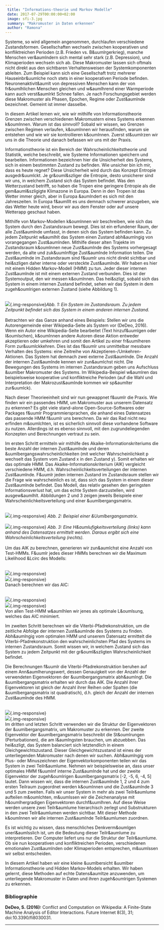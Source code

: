 ```yaml
---
 title: "Informations-theorie und Markov Modelle"
 date: 2017-07-29T00:00:00+02:00
 image: sfi-3.jpg
 summary: "Makromuster in Daten erkennen"
 author: "Ramona"
---
```



Systeme, so wird allgemein angenommen, durchlaufen verschiedene
Zustandsformen. Gesellschaften wechseln zwischen kooperativen und
konfliktreichen Perioden (z.B. Frieden vs. B&uumlrgerkrieg), manche
Menschen ver&aumlndern sich mental sehr stark (z.B. Depression), und
Klimaperioden wechseln sich ab. Diese Makromuster lassen sich oftmals
nicht direkt aus den sichtbaren Verhaltensweisen der Systemkomponenten
ableiten. Zum Beispiel kann sich eine Gesellschaft trotz mehrerer
Hauseinbr&uumlche noch stets in einer kooperativen Periode befinden.
Neuronenaktivit&aumlt von depressiven Menschen kann der von
fr&oumlhlichen Menschen gleichen und w&aumlhrend einer Warmperiode kann
auch verst&aumlrkt Schnee fallen. Je nach Forschungsgebiet werden diese
Makromuster als Phasen, Epochen, Regime oder Zust&aumlnde bezeichnet.
Gemeint ist immer dasselbe.

In diesem Artikel lernen wir, wie wir mithilfe von Informationstheorie
Grenzen zwischen verschiedenen Makromustern eines Systems erkennen
k&oumlnnen. Warum ist das sinnvoll? Sobald wir wissen, wo Grenzen
zwischen Regimen verlaufen, k&oumlnnen wir herausfinden, warum sie
entstehen und wie wir sie kontrollieren k&oumlnnen. Zuerst st&uumlrzen
wir uns in die Theorie und danach befassen wir uns mit der Praxis.

Informationstheorie ist ein Bereich der Wahrscheinlichkeitstheorie und
Statistik, welche beschreibt, wie Systeme Informationen speichern und
bearbeiten. Informationen bezeichnen hier die Unsicherheit des Systems,
sich in einem bestimmten Zustand zu befinden. Wie unsicher bin ich mir,
dass es heute regnet? Diese Unsicherheit wird durch das Konzept Entropie
ausgedr&uumlckt. Je gr&ouml&szliger die Entropie, desto unsicherer sind
wir uns, in welchem Zustand sich das System befindet. Was den
Wetterzustand betrifft, so haben die Tropen eine geringere Entropie als
die gem&auml&szligigte Klimazone in Europa. Denn in den Tropen ist das
Wetter immer gleich, aber in Europa &aumlndert es sich mit den
Jahreszeiten. In Europa f&aumlllt es uns demnach schwerer anzugeben, wie
das Wetter heute wird, bevor wir aus dem Fenster oder auf unsere
Wetterapp geschaut haben.

Mithilfe von Markov-Modellen k&oumlnnen wir beschreiben, wie sich das
System durch den Zustandsraum bewegt. Dies ist ein erfundener Raum, der
alle Zust&aumlnde umfasst, in denen sich das System befinden kann. Zu
jedem Zeitpunkt w&aumlhlt das System einen Zustand abh&aumlngig von
vorangegangen Zust&aumlnden. Mithilfe dieser alten Trajekte im
Zustandsraum k&oumlnnen neue Zust&aumlnde des Systems vorhergesagt
werden, da alte und zuk&uumlnftige Zust&aumlnde Information teilen. Die
Zust&aumlnde im Zustandsraum sind f&uumlr uns nicht direkt sichtbar und
hei&szligen daher interne oder versteckte Zust&aumlnde. Wir haben es
hier mit einem Hidden Markov-Modell (HMM) zu tun. Jeder dieser internen
Zust&aumlnde ist mit einem externen Zustand verbunden. Dies ist der
Systemoutput, den wir messen k&oumlnnen. Das hei&szligt, sobald sich das
System in einem internen Zustand befindet, sehen wir das System in dem
zugeh&oumlrigen externen Zustand (siehe Abbildung 1).

\
![](1_state%20space.jpg){.img-responsive}*Abb.
1: Ein System im Zustandsraum. Zu jedem Zeitpunkt befindet sich das
System in einem anderen internen Zustand.*\
\
Betrachten wir das Ganze anhand eines Beispiels: Stellen wir uns die
Autorengemeinde einer Wikipedia-Seite als System vor (DeDeo, 2016). Wenn
ein Autor eine Wikipedia-Seite bearbeitet (Text hinzuf&uumlgen oder
l&oumlschen), k&oumlnnen andere Autoren diese Aktion entweder
akzeptieren oder umkehren und somit den Artikel zu einer fr&uumlheren
Form zur&uumlckkehren. Dies ist das f&uumlr uns unmittelbar messbare
Verhalten des Systems: eine Zeitreihe von
Akzeptieren-/Umkehren-Aktionen. Das System hat demnach zwei externe
Zust&aumlnde. Die Anzahl der internen Zust&aumlnde kennen wir
zun&aumlchst nicht. Die Bewegungen des Systems im internen Zustandsraum
geben uns Aufschluss &uumlber Makromuster des Systems. Im
Wikipedia-Beispiel w&aumlren das beispielsweise kooperative und
konfliktreiche Perioden (auf die Wahl und Interpretation der
Makrozust&aumlnde kommen wir sp&aumlter zur&uumlck).

Nach dieser Theorieeinheit sind wir nun gewappnet f&uumlr die Praxis.
Wie finden wir ein passendes HMM, um Makromuster aus unserem Datensatz
zu erkennen? Es gibt viele stand-alone Open-Source-Softwares oder
Packages f&uumlr Programmiersprachen, die anhand eines Datensatzes das
passende HMM f&uumlr uns berechnen. Da wir das Rad nicht neu erfinden
m&oumlchten, ist es sicherlich sinnvoll diese vorhandene Software zu
nutzen. Allerdings ist es ebenso sinnvoll, mit den zugrundeliegenden
Konzepten und Berechnungen vertraut zu sein.

Im ersten Schritt ermitteln wir mithilfe des
Akaike-Informationskriteriums die beste Anzahl der internen Zust&aumlnde
und deren &uumlbergangswahrscheinlichkeiten (mit welcher
Wahrscheinlichkeit p wechselt das System vom Zustand x in den Zustand
y). Somit erhalten wir das optimale HMM. Das
Akaike-Informationskriterium (AIK) vergleicht verschiedene HMM, d.h.
Wahrscheinlichkeitsverteilungen der internen Zust&aumlnde. F&uumlr jeden
internen Zustand im Zustandsraum stellen wir die Frage wie
wahrscheinlich es ist, dass sich das System in einem dieser Zust&aumlnde
befindet. Das Modell, das relativ gesehen den geringsten
Informationsverlust hat, um das echte System darzustellen, wird
ausgew&aumlhlt. Abbildungen 2 und 3 zeigen jeweils Beispiele einer
Wahrscheinlichkeitsverteilung und einer &uumlbergangsmatrix.

\
![](2_trannsition%20matrix.jpg){.img-responsive}
*Abb. 2: Beispiel einer &Uumlbergangsmatrix.*\
\
![](3_probability%20distribution.jpg){.img-responsive}
*Abb. 3: Eine H&aumlufigkeitsverteilung (links) kann anhand des
Datensatzes ermittelt werden. Daraus ergibt sich eine
Wahrscheinlichkeitsverteilung (rechts).*\
\
Um das AIK zu berechnen, generieren wir zun&aumlchst eine Anzahl von
Test-HMMs. F&uumlr jedes dieser HMMs berechnen wir die Maximum
Likelihood &Lcirc des Modells:

\
![](4_L_max.png){.img-responsive}\
![](5_explanation%20L_max.png){.img-responsive}\
Danach berechnen wir das AIC:

\
![](6_AIC.png){.img-responsive}\
![](7_explanation%20AIC.png){.img-responsive}\
Von allen Test-HMM w&aumlhlen wir jenes als optimale L&oumlsung, welches
das AIC minimiert.

Im zweiten Schritt berechnen wir die Viterbi-Pfadrekonstruktion, um die
zeitliche Abfolge der internen Zust&aumlnde des Systems zu finden.
Abh&aumlngig vom optimalen HMM und unserem Datensatz ermittelt die
Viterbi-Pfadrekonstruktion den wahrscheinlichsten Pfad des Systems im
internen Zustandsraum. Somit wissen wir, in welchem Zustand sich das
System zu jedem Zeitpunkt mit der gr&ouml&szligten Wahrscheinlichkeit
befindet.

Die Berechnungen f&uumlr die Viterbi-Pfadrekonstruktion beruhen auf
einem Ann&aumlherungswert, dessen Genauigkeit von der Anzahl der
verwendeten Eigenvektoren der &uumlbergangsmatrix abh&aumlngt. Die
&uumlbergangsmatrix erhalten wir durch das AIK. Die Anzahl ihrer
Eigenvektoren ist gleich der Anzahl ihrer Reihen oder Spalten (die
&uumlbergangsmatrix ist quadratisch), d.h. gleich der Anzahl der
internen Zust&aumlnde des HMM.

\
![](8_Viterbi.png){.img-responsive}\
![](9_explanation%20Viterbi.png){.img-responsive}\
Im dritten und letzten Schritt verwenden wir die Struktur der
Eigenvektoren der &uumlbergangsmatrix, um Makromuster zu erkennen. Der
zweite Eigenvektor der &uumlbergangsmatrix beschreibt die St&oumlrungen
(Perturbationen), die am l&aumlngsten brauchen, um abzuebben. Das
hei&szligt, das System balanciert sich letztendlich in einem
Gleichgewichtszustand. Dieser Gleichgewichtszustand ist eines der
unterliegenden Makromuster nach denen wir suchen. Abh&aumlngig vom Plus-
oder Minuszeichnen der Eigenvektorkomponenten teilen wir das System in
zwei Teilr&aumlume. Nehmen wir beispielsweise an, dass unser optimales
HMM f&uumlnf interne Zust&aumlnde hat und der zweite Eigenvektor der
zugeh&oumlrigen &uumlbergangsmatrix \[-2, -5, 6, -4, 5\] lautet. Dann
wissen wir, dass die internen Zust&aumlnde 1, 2 und 4 zum ersten
Teilraum zugeordnet werden k&oumlnnen und die Zust&aumlnde 3 und 5 zum
zweiten. Falls wir unser System in mehr als zwei Teilr&aumlume aufteilen
m&oumlchten, m&uumlssen wir die Zeichenanalyse mit h&oumlhergradigen
Eigenvektoren durchf&uumlhren. Auf diese Weise werden unsere zwei
Teilr&aumlume hierarchisch zerlegt und Substrukturen in den zwei
Teilr&aumlumen werden sichtbar. Mit dieser Methode k&oumlnnen wir alle
internen Zust&aumlnde Teilr&aumlumen zuordnen.

Es ist wichtig zu wissen, dass menschliches Denkverm&oumlgen
unerl&aumlsslich ist, um die Bedeutung dieser Teilr&aumlume zu
interpretieren. Der Computer liefert uns nur die Struktur der
Teilr&aumlume. Ob sie nun kooperativen und konfliktreichen Perioden,
verschiedenen emotionalen Zust&aumlnden oder Klimaperioden entsprechen,
m&uumlssen wir selbst entscheiden.

In diesem Artikel haben wir eine kleine &uumlbersicht &uumlber
Informationstheorie und Hidden Markov-Models erhalten. Wir haben
gelernt, diese Methoden auf echte Datens&aumltze anzuwenden, um
unterliegende Makromuster in Daten und ihren zugeh&oumlrigen Systemen zu
erkennen.

### Bibliographie

**DeDeo, S. (2016):** Conflict and Computation on Wikipedia: A
Finite-State Machine Analysis of Editor Interactions. Future Internet
8(3), 31; doi:10.3390/fi8030031.

------------------------------------------------------------------------


